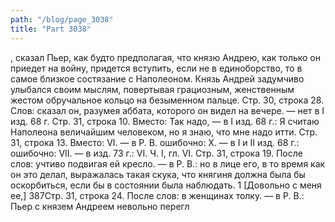 ```yaml
---
path: "/blog/page_3038"
title: "Part 3038"
---
```


, сказал Пьер, как будто предполагая, что князю Андрею, как только он приедет на войну, придется вступить, если не в единоборство, то в самое близкое состязание с Наполеоном.
Князь Андрей задумчиво улыбался своим мыслям, повертывая грациозным, женственным жестом обручальное кольцо на безыменном пальце.
Стр. 30, строка 28.
Слов: сказал он, разумея аббата, которого он видел на вечере. — нет в I изд. 68 г.
Стр. 31, строка 10.
Вместо: Так надо, — в I изд. 68 г.: Я считаю Наполеона величайшим человеком, но я знаю, что мне надо итти.
Стр. 31, строка 13.
Вместо: VI. — в Р. В. ошибочно: X. — в I и II изд. 68 г.: ошибочно: VII. — в изд. 73 г.: VI.
Ч. I, гл. VI.
Стр. 31, строка 19.
После слов: учтиво подвигая ей кресло. — в Р. В.: но в лице его, в то время как он это делал, выражалась такая скука, что княгиня должна была бы оскорбиться, если бы в состоянии была наблюдать.
1 [Довольно с меня ее,]
387Стр. 31, строка 24.
После слов: в женщинах толку. — в Р. В.: Пьер с князем Андреем невольно перегл
